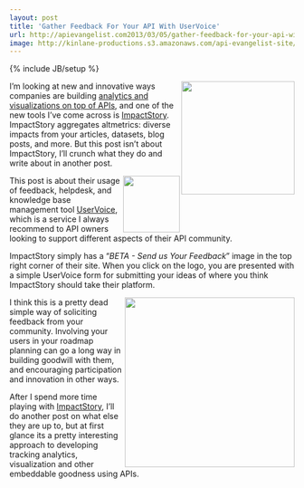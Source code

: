 ```yaml
---
layout: post
title: 'Gather Feedback For Your API With UserVoice'
url: http://apievangelist.com2013/03/05/gather-feedback-for-your-api-with-uservoice/
image: http://kinlane-productions.s3.amazonaws.com/api-evangelist-site/blog/impactstory-logo.png
---
```

{% include JB/setup %}
<p>
     <a href="http://impactstory.org/" target="_blank"><img src="https://s3.amazonaws.com/kinlane-productions/api-evangelist/analytics/impactstory/impactstory-logo.png"  width="200" align="right" /></a>
</p>
<p>
     I’m looking at new and innovative ways companies are building <a href="/2013/03/04/next-generation-of-api-driven-analytics-and-visualizations/">analytics and visualizations on top of APIs</a>, and one of the new tools I’ve come across is <a href="http://impactstory.org/">ImpactStory</a>. ImpactStory aggregates altmetrics: diverse impacts from your articles, datasets, blog posts, and more. But this post isn’t about ImpactStory, I’ll crunch what they do and write about in another post.
</p>
<p>
     <a href="http://impactstory.org/" target="_blank"><img src="https://s3.amazonaws.com/kinlane-productions/api-evangelist/analytics/impactstory/impactstory-beta-feedback.png"  width="100" align="right" /></a>
</p>
<p>
     This post is about their usage of feedback, helpdesk, and knowledge base management tool <a title="UserVoice" href="https://www.uservoice.com/">UserVoice</a>, which is a service I always recommend to API owners looking to support different aspects of their API community.
</p>
<p>
     ImpactStory simply has a “<em>BETA - Send us Your Feedback</em>” image in the top right corner of their site. When you click on the logo, you are presented with a simple UserVoice form for submitting your ideas of where you think ImpactStory should take their platform.
</p>
<p>
     <a href="http://impactstory.org/" target="_blank"><img src="https://s3.amazonaws.com/kinlane-productions/api-evangelist/analytics/impactstory/impactstory-beta-feedback-form.png"  width="300" align="right" /></a>
</p>
<p>
     I think this is a pretty dead simple way of soliciting feedback from your community. Involving your users in your roadmap planning can go a long way in building goodwill with them, and encouraging participation and innovation in other ways.
</p>
<p>
     After I spend more time playing with <a href="http://impactstory.org/" target="_blank">ImpactStory</a>, I’ll do another post on what else they are up to, but at first glance its a pretty interesting approach to developing tracking analytics, visualization and other embeddable goodness using APIs.
</p>
